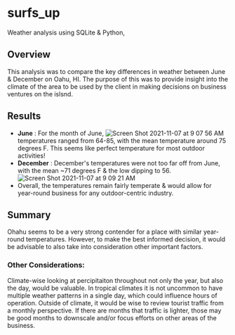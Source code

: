 # surfs_up
Weather analysis using SQLite &amp; Python, 
## Overview
This analysis was to compare the key differences in weather between June & December on Oahu, HI. The purpose of this was to provide insight into the climate of the area to be used by the client in making decisions on business ventures on the islsnd.
</br>
## Results
* **June** : For the month of June, ![Screen Shot 2021-11-07 at 9 07 56 AM](https://user-images.githubusercontent.com/13009587/140652693-dee89d28-3837-4495-8fc7-5e0de0b01f6b.png) temperatures ranged from 64-85, with the mean temperature around 75 degrees F. This seems like perfect temperature for most outdoor activities!
* **December** : December's temperatures were not too far off from June, with the mean ~71 degrees F & the low dipping to 56. ![Screen Shot 2021-11-07 at 9 09 21 AM](https://user-images.githubusercontent.com/13009587/140652734-5d72ce5f-242c-4542-bb79-85b2c82e8263.png)
* Overall, the temperatures remain fairly temperate & would allow for year-round business for any outdoor-centric industry.

## Summary
Ohahu seems to be a very strong contender for a place with similar year-round temperatures. However, to make the best informed decision, it would be advisable to also take into consideration other important factors. 
### Other Considerations:
Climate-wise looking at percipitaiton throughout not only the year, but also the day, would be valuable. In tropical climates it is not uncommon to have multiple weather patterns in a single day, which could influence hours of operation. Outside of climate, it would be wise to review tourist traffic from a monthly perspective. If there are months that traffic is lighter, those may be good months to downscale and/or focus efforts on other areas of the business.
